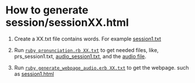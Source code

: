 # How to generate session/sessionXX.html
1. Create a XX.txt file contains words. For example [session1.txt](https://github.com/chen172/Merriam-Webster-api-example/blob/main/Word%20Power%20Made%20Easy/txt/session1.txt)

2. Run [`ruby pronunciation.rb XX.txt`](https://github.com/chen172/Merriam-Webster-api-example/blob/main/pronunciation.rb) to get needed files, like, prs_session1.txt, [audio_session1.txt](https://github.com/chen172/Merriam-Webster-api-example/blob/main/Word%20Power%20Made%20Easy/txt/prs_session1.txt), and the [audio file](https://github.com/chen172/Merriam-Webster-api-example/tree/main/Word%20Power%20Made%20Easy/audio).

3. Run [`ruby generate_webpage_audio.erb XX.txt`](https://github.com/chen172/Merriam-Webster-api-example/blob/main/generate_webpage_audio.erb) to get the webpage. such as [session1.html](https://github.com/chen172/chen172.github.io/blob/main/session/session1.html)
